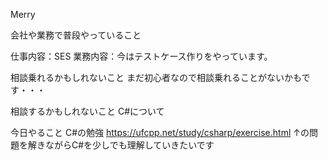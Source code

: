 Merry

会社や業務で普段やっていること

仕事内容：SES
業務内容：今はテストケース作りをやっています。

相談乗れるかもしれないこと
まだ初心者なので相談乗れることがないかもです・・・


相談するかもしれないこと
C#について

今日やること
C#の勉強
 https://ufcpp.net/study/csharp/exercise.html
 ↑の問題を解きながらC#を少しでも理解していきたいです
 
